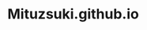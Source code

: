 # Mituzsuki.github.io
<HTML>
    <script src="http://www.w3schools.com/lib/w3data.js"></script>
    <BODY>
        <div w3-include-html="home.html" height="100%" width="100%"></div>
        <script>
            w3IncludeHTML;
        </script>
    </BODY>

</HTML>

